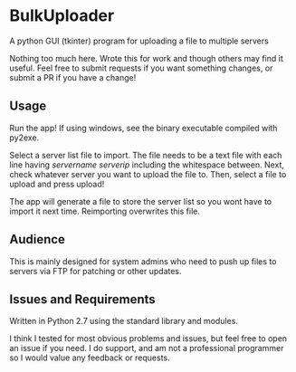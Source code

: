 # BulkUploader
A python GUI (tkinter) program for uploading a file to multiple servers

Nothing too much here. Wrote this for work and though others may find it useful. Feel free to submit requests if you want something changes, or submit a PR if you have a change!

## Usage
Run the app! If using windows, see the binary executable compiled with py2exe.

Select a server list file to import. The file needs to be a text file with each line having *servername serverip* including the whitespace between.
Next, check whatever server you want to upload the file to.
Then, select a file to upload and press upload!

The app will generate a file to store the server list so you wont have to import it next time. Reimporting overwrites this file.

## Audience
This is mainly designed for system admins who need to push up files to servers via FTP for patching or other updates.

## Issues and Requirements
Written in Python 2.7 using the standard library and modules.  

I think I tested for most obvious problems and issues, but feel free to open an issue if you need. I do support, and am not a professional programmer so I would value any feedback or requests.
